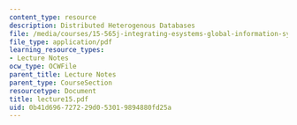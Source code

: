 ```yaml
---
content_type: resource
description: Distributed Heterogenous Databases
file: /media/courses/15-565j-integrating-esystems-global-information-systems-spring-2002/0b41d696727229d053019894880fd25a_lecture15.pdf
file_type: application/pdf
learning_resource_types:
- Lecture Notes
ocw_type: OCWFile
parent_title: Lecture Notes
parent_type: CourseSection
resourcetype: Document
title: lecture15.pdf
uid: 0b41d696-7272-29d0-5301-9894880fd25a
---
```

